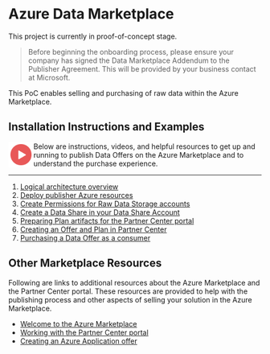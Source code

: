 # Azure Data Marketplace

This project is currently in proof-of-concept stage.

> Before beginning the onboarding process, please ensure your company has signed the Data Marketplace Addendum to the Publisher Agreement. This will be provided by your business contact at Microsoft.

This PoC enables selling and purchasing of raw data within the Azure Marketplace.

## Installation Instructions and Examples

<img src="./docs//images/Video.png" width="50" style="display:inline-block;" align="left">
Below are instructions, videos, and helpful resources to get up and running to publish Data Offers on the Azure Marketplace and to understand the purchase experience.

---

1. [Logical architecture overview](docs/Architecture.md)
1. [Deploy publisher Azure resources](docs/PublisherDeployToAzure.md)
1. [Create Permissions for Raw Data Storage accounts](docs/SetPermissionsOnRawData.md)
1. [Create a Data Share in your Data Share Account](docs/CreateDataShare.md)
1. [Preparing Plan artifacts for the Partner Center portal](docs/PreparePlan.md)
1. [Creating an Offer and Plan in Partner Center](docs/CreatePlan.md)
1. [Purchasing a Data Offer as a consumer](docs/PurchaseDataOffer.md)

## Other Marketplace Resources

Following are links to additional resources about the Azure Marketplace and the Partner Center portal. These resources are provided to help with the publishing process and other aspects of selling your solution in the Azure Marketplace.

- [Welcome to the Azure Marketplace](https://docs.microsoft.com/en-us/azure/marketplace/)
- [Working with the Partner Center portal](https://docs.microsoft.com/en-us/azure/marketplace/partner-center-portal/commercial-marketplace-overview)
- [Creating an Azure Application offer](https://docs.microsoft.com/en-us/azure/marketplace/partner-center-portal/create-new-azure-apps-offer)